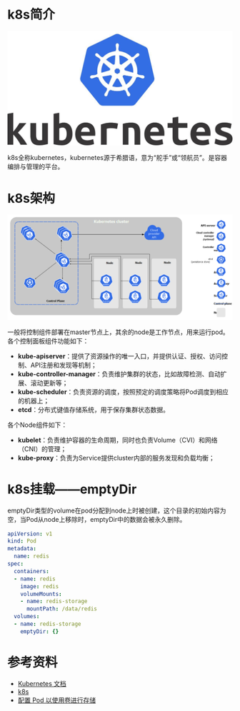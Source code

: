 # k8s简介

![k8s-logo](k8s-logo.jpg)

k8s全称kubernetes，kubernetes源于希腊语，意为“舵手”或“领航员”。是容器编排与管理的平台。

# k8s架构

![k8s-arch](k8s-arch.png)

一般将控制组件部署在master节点上，其余的node是工作节点，用来运行pod。
各个控制面板组件功能如下：

- **kube-apiserver**：提供了资源操作的唯一入口，并提供认证、授权、访问控制、API注册和发现等机制；
- **kube-controller-manager**：负责维护集群的状态，比如故障检测、自动扩展、滚动更新等；
- **kube-scheduler**：负责资源的调度，按照预定的调度策略将Pod调度到相应的机器上；
- **etcd**：分布式键值存储系统，用于保存集群状态数据。

各个Node组件如下：

- **kubelet**：负责维护容器的生命周期，同时也负责Volume（CVI）和网络（CNI）的管理；
- **kube-proxy**：负责为Service提供cluster内部的服务发现和负载均衡；

# k8s挂载——emptyDir

emptyDir类型的volume在pod分配到node上时被创建，这个目录的初始内容为空，当Pod从node上移除时，emptyDir中的数据会被永久删除。

```yml
apiVersion: v1
kind: Pod
metadata:
  name: redis
spec:
  containers:
  - name: redis
    image: redis
    volumeMounts:
    - name: redis-storage
      mountPath: /data/redis
  volumes:
  - name: redis-storage
    emptyDir: {}
```

# 参考资料

- [Kubernetes 文档](https://kubernetes.io/zh/docs/home/)
- [k8s](https://www.cnblogs.com/xy51/p/12744956.html)
- [配置 Pod 以使用卷进行存储](https://kubernetes.io/zh/docs/tasks/configure-pod-container/configure-volume-storage/)
